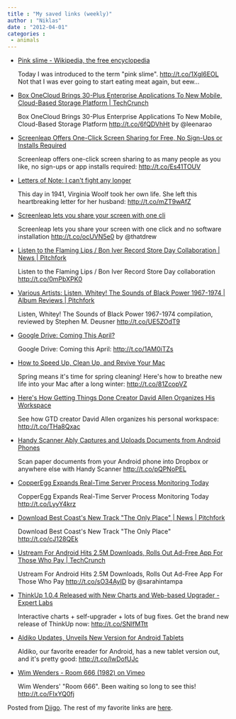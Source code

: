 ```yaml
---
title : "My saved links (weekly)"
author : "Niklas"
date : "2012-04-01"
categories : 
 - animals
---
```


- [Pink slime - Wikipedia, the free encyclopedia](http://en.wikipedia.org/wiki/Pink_slime)
    
    Today I was introduced to the term "pink slime". http://t.co/1XgI6EOL Not that I was ever going to start eating meat again, but eew...
    
- [Box OneCloud Brings 30-Plus Enterprise Applications To New Mobile, Cloud-Based Storage Platform | TechCrunch](http://techcrunch.com/2012/03/28/box-onecloud-brings-30-plus-enterprise-applications-to-new-mobile-cloud-based-storage-platform)
    
    Box OneCloud Brings 30-Plus Enterprise Applications To New Mobile, Cloud-Based Storage Platform http://t.co/6fQDVhHt by @leenarao
    
- [Screenleap Offers One-Click Screen Sharing for Free, No Sign-Ups or Installs Required](http://lifehacker.com/5897031/screenleap-offers-one+click-screen-sharing-for-free-no-sign+ups-or-installs-required)
    
    Screenleap offers one-click screen sharing to as many people as you like, no sign-ups or app installs required: http://t.co/Es41TOUV
    
- [Letters of Note: I can't fight any longer](http://www.lettersofnote.com/2010/02/i-cant-fight-any-longer.html)
    
    This day in 1941, Virginia Woolf took her own life. She left this heartbreaking letter for her husband: http://t.co/mZT9wAfZ
    
- [Screenleap lets you share your screen with one cli](http://t.co/ocUVN5e0)
    
    Screenleap lets you share your screen with one click and no software installation http://t.co/ocUVN5e0 by @thatdrew
    
- [Listen to the Flaming Lips / Bon Iver Record Store Day Collaboration | News | Pitchfork](http://pitchfork.com/news/45945-listen-to-the-flaming-lips-bon-iver-record-store-day-collaboration)
    
    Listen to the Flaming Lips / Bon Iver Record Store Day collaboration http://t.co/0mPbXPK0
    
- [Various Artists: Listen, Whitey! The Sounds of Black Power 1967-1974 | Album Reviews | Pitchfork](http://pitchfork.com/reviews/albums/16408-listen-whitey-the-sounds-of-black-power-1967-1974)
    
    Listen, Whitey! The Sounds of Black Power 1967-1974 compilation, reviewed by Stephen M. Deusner http://t.co/UE5ZOdT9
    
- [Google Drive: Coming This April?](http://lifehacker.com/5896861/google-drive-coming-this-april)
    
    Google Drive: Coming this April: http://t.co/1AM0iTZs
    
- [How to Speed Up, Clean Up, and Revive Your Mac](http://lifehacker.com/5896699/simple-spring-cleaning-tips-to-speed-up-clean-up-and-revive-your-mac)
    
    Spring means it's time for spring cleaning! Here's how to breathe new life into your Mac after a long winter: http://t.co/81ZcopVZ
    
- [Here's How Getting Things Done Creator David Allen Organizes His Workspace](http://lifehacker.com/5896470/heres-how-getting-things-done-creator-david-allen-organizes-his-workspace)
    
    See how GTD creator David Allen organizes his personal workspace: http://t.co/THa8Qxac
    
- [Handy Scanner Ably Captures and Uploads Documents from Android Phones](http://lifehacker.com/5896462/handy-scanner-ably-captures-and-uploads-documents-from-android-phones)
    
    Scan paper documents from your Android phone into Dropbox or anywhere else with Handy Scanner http://t.co/pQPNoPEL
    
- [CopperEgg Expands Real-Time Server Process Monitoring Today](http://www.readwriteweb.com/cloud/2012/03/copperegg-expands-real-time-se.php)
    
    CopperEgg Expands Real-Time Server Process Monitoring Today http://t.co/LyyY4krz
    
- [Download Best Coast's New Track "The Only Place" | News | Pitchfork](http://www.pitchfork.com/news/45902-download-best-coasts-new-track-the-only-place)
    
    Download Best Coast's New Track "The Only Place" http://t.co/cJ128QEk
    
- [Ustream For Android Hits 2.5M Downloads, Rolls Out Ad-Free App For Those Who Pay | TechCrunch](http://techcrunch.com/2012/03/26/ustream-for-android-hits-2-5m-downloads-rolls-out-ad-free-app-for-those-who-pay)
    
    Ustream For Android Hits 2.5M Downloads, Rolls Out Ad-Free App For Those Who Pay http://t.co/sO34AyID by @sarahintampa
    
- [ThinkUp 1.0.4 Released with New Charts and Web-based Upgrader - Expert Labs](http://expertlabs.org/2012/03/thinkup-104-released-with-new-charts-and-web-based-upgrader.html)
    
    Interactive charts + self-upgrader + lots of bug fixes. Get the brand new release of ThinkUp now: http://t.co/SNIfMTtt
    
- [Aldiko Updates, Unveils New Version for Android Tablets](http://lifehacker.com/5896365/aldiko-updates-unveils-new-version-for-android-tablets)
    
    Aldiko, our favorite ereader for Android, has a new tablet version out, and it's pretty good: http://t.co/lwDofUJc
    
- [Wim Wenders - Room 666 (1982) on Vimeo](http://vimeo.com/16992326)
    
    Wim Wenders' "Room 666". Been waiting so long to see this! http://t.co/FIxYQ0fj
    

Posted from [Diigo](http://www.diigo.com). The rest of my favorite links are [here](http://www.diigo.com/user/npivic).
